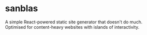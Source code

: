 # sanblas
A simple React-powered static site generator that doesn't do much. Optimised for content-heavy websites with islands of interactivity.
